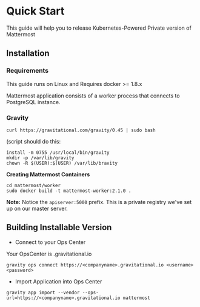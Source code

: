 # Quick Start 

This guide will help you to release Kubernetes-Powered Private version of Mattermost

## Installation

### Requirements

This guide runs on Linux and Requires docker >= 1.8.x

Mattermost application consists of a worker process that connects to PostgreSQL instance.

### Gravity

```
curl https://gravitational.com/gravity/0.45 | sudo bash
```

(script should do this:

```
install -m 0755 /usr/local/bin/gravity
mkdir -p /var/lib/gravity
chown -R $(USER):$(USER) /var/lib/bravity
```

**Creating Mattermost Containers**

```
cd mattermost/worker
sudo docker build -t mattermost-worker:2.1.0 .
```

**Note:** Notice the `apiserver:5000` prefix. This is a private registry we've set up on our master server.


## Building Installable Version

* Connect to your Ops Center

Your OpsCenter is <companyname>.gravitational.io

```
gravity ops connect https://<companyname>.gravitational.io <username> <password>
```

* Import Application into Ops Center


```
gravity app import --vendor --ops-url=https://<companyname>.gravitational.io mattermost
```
